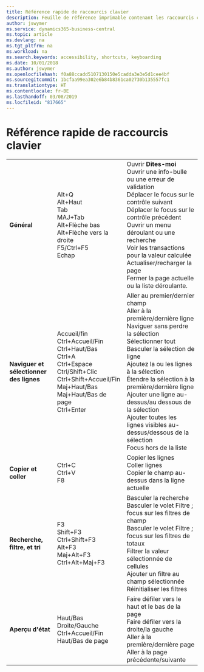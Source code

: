 ```yaml
---
title: Référence rapide de raccourcis clavier
description: Feuille de référence imprimable contenant les raccourcis clavier les plus populaires.
author: jswymer
ms.service: dynamics365-business-central
ms.topic: article
ms.devlang: na
ms.tgt_pltfrm: na
ms.workload: na
ms.search.keywords: accessibility, shortcuts, keyboarding
ms.date: 10/01/2018
ms.author: jswymer
ms.openlocfilehash: f0a88ccadd5107130150e5cadda3e3e5d1cee4bf
ms.sourcegitcommit: 1bcfaa99ea302e6b84b8361ca02730b135557fc1
ms.translationtype: HT
ms.contentlocale: fr-BE
ms.lasthandoff: 03/08/2019
ms.locfileid: "817665"
---
```

# <a name="keyboard-shortcuts-quick-reference"></a>Référence rapide de raccourcis clavier

||||  
|----------------|-----------|----------------|
|**Général**|Alt+Q<br />Alt+Haut<br />Tab<br />MAJ+Tab<br />Alt+Flèche bas<br />Alt+Flèche vers la droite<br />F5/Ctrl+F5<br />Echap|Ouvrir **Dites-moi**<br />Ouvrir une info-bulle ou une erreur de validation<br />Déplacer le focus sur le contrôle suivant<br />Déplacer le focus sur le contrôle précédent<br />Ouvrir un menu déroulant ou une recherche<br />Voir les transactions pour la valeur calculée<br />Actualiser/recharger la page<br />Fermer la page actuelle ou la liste déroulante.|
|**Naviguer et sélectionner des lignes**| Accueil/fin<br />Ctrl+Accueil/Fin <br />Ctrl+Haut/Bas<br />Ctrl+A <br />Ctrl+Espace<br />Ctrl/Shift+Clic<br />Ctrl+Shift+Accueil/Fin<br />Maj+Haut/Bas<br />Maj+Haut/Bas de page<br />Ctrl+Enter| Aller au premier/dernier champ<br />Aller à la première/dernière ligne<br />Naviguer sans perdre la sélection<br />Sélectionner tout<br />Basculer la sélection de ligne<br /> Ajoutez la ou les lignes à la sélection<br />Étendre la sélection à la première/dernière ligne<br />Ajouter une ligne au-dessus/au dessous de la sélection<br />Ajouter toutes les lignes visibles au-dessus/dessous de la sélection<br />Focus hors de la liste|
|**Copier et coller**|Ctrl+C<br />Ctrl+V<br />F8|Copier les lignes<br />Coller lignes<br />Copier le champ au-dessus dans la ligne actuelle|
|**Recherche, filtre, et tri**|F3<br />Shift+F3<br />Ctrl+Shift+F3<br />Alt+F3<br />Maj+Alt+F3<br />Ctrl+Alt+Maj+F3|Basculer la recherche<br />Basculer le volet Filtre ; focus sur les filtres de champ<br />Basculer le volet Filtre ; focus sur les filtres de totaux<br />Filtrer la valeur sélectionnée de cellules<br />Ajouter un filtre au champ sélectionnée<br />Réinitialiser les filtres|
|**Aperçu d'état**|Haut/Bas<br />Droite/Gauche<br />Ctrl+Accueil/Fin<br />Haut/Bas de page|Faire défiler vers le haut et le bas de la page<br />Faire défiler vers la droite/la gauche <br />Aller à la première/dernière page<br />Aller à la page précédente/suivante|
